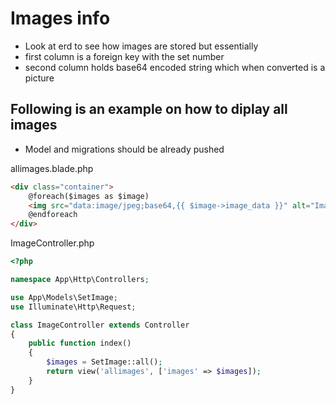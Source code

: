 # Images info 

- Look at erd to see how images are stored but essentially
- first column is a foreign key with the set number
- second column holds base64 encoded string which when converted is a picture

## Following is an example on how to diplay all images

- Model and migrations should be already pushed 

allimages.blade.php
```html
<div class="container">
    @foreach($images as $image)
    <img src="data:image/jpeg;base64,{{ $image->image_data }}" alt="Image">
    @endforeach
</div>
```

ImageController.php
```php
<?php

namespace App\Http\Controllers;

use App\Models\SetImage;
use Illuminate\Http\Request;

class ImageController extends Controller
{
    public function index()
    {
        $images = SetImage::all();
        return view('allimages', ['images' => $images]);
    }
}
```


